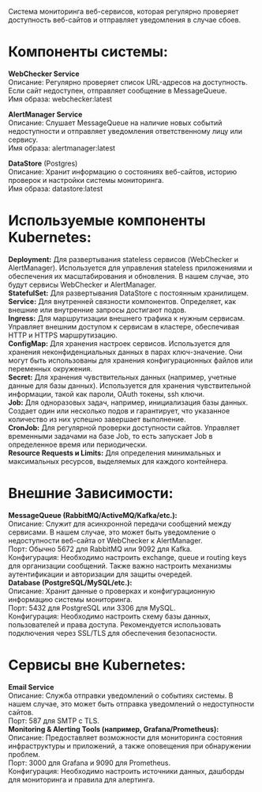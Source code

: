 Система мониторинга веб-сервисов, которая регулярно проверяет доступность веб-сайтов и отправляет уведомления в случае сбоев. 
 
# Компоненты системы:  
**WebChecker Service**  
Описание: Регулярно проверяет список URL-адресов на доступность. Если сайт недоступен, отправляет сообщение в MessageQueue.  
Имя образа: webchecker:latest  
  
**AlertManager Service**  
Описание: Слушает MessageQueue на наличие новых событий недоступности и отправляет уведомления ответственному лицу или сервису.  
Имя образа: alertmanager:latest  
  
**DataStore** (Postgres)  
Описание: Хранит информацию о состояниях веб-сайтов, историю проверок и настройки системы мониторинга.  
Имя образа: datastore:latest  
 
# Используемые компоненты Kubernetes: 
**Deployment:** Для развертывания stateless сервисов (WebChecker и AlertManager). Используется для управления stateless приложениями и обеспечения их масштабирования и обновления. В нашем случае, это будут сервисы WebChecker и AlertManager.  
**StatefulSet:** Для развертывания DataStore с постоянным хранилищем.  
**Service:** Для внутренней связности компонентов. Определяет, как внешние или внутренние запросы достигают подов.  
**Ingress:** Для маршрутизации внешнего трафика к нужным сервисам. Управляет внешним доступом к сервисам в кластере, обеспечивая HTTP и HTTPS маршрутизацию.  
**ConfigMap:** Для хранения настроек сервисов. Используется для хранения неконфиденциальных данных в парах ключ-значение. Они могут быть использованы для хранения конфигурационных файлов или переменных окружения.  
**Secret:** Для хранения чувствительных данных (например, учетные данные для базы данных). Используется для хранения чувствительной информации, такой как пароли, OAuth токены, ssh ключи.  
**Job:** Для одноразовых задач, например, инициализация базы данных. Создает один или несколько подов и гарантирует, что указанное количество из них успешно завершает выполнение.  
**CronJob:** Для регулярной проверки доступности сайтов. Управляет временными задачами на базе Job, то есть запускает Job в определенное время или периодически.  
**Resource Requests и Limits:** Для определения минимальных и максимальных ресурсов, выделяемых для каждого контейнера.  
 
# Внешние Зависимости:  
**MessageQueue (RabbitMQ/ActiveMQ/Kafka/etc.):**  
Описание: Служит для асинхронной передачи сообщений между сервисами. В нашем случае, это может быть уведомление о недоступности веб-сайта от WebChecker к AlertManager.  
Порт: Обычно 5672 для RabbitMQ или 9092 для Kafka.  
Конфигурация: Необходимо настроить exchange, queue и routing keys для организации сообщений. Также важно настроить механизмы аутентификации и авторизации для защиты очередей.  
**Database (PostgreSQL/MySQL/etc.):**  
Описание: Хранит данные о проверках и конфигурационную информацию системы мониторинга.  
Порт: 5432 для PostgreSQL или 3306 для MySQL.  
Конфигурация: Необходимо настроить схему базы данных, пользователей и права доступа. Рекомендуется использовать подключения через SSL/TLS для обеспечения безопасности.  
  
# Сервисы вне Kubernetes:  
**Email Service**  
Описание: Служба отправки уведомлений о событиях системы. В нашем случае, это может быть отправка уведомлений о недоступности сайтов.  
Порт: 587 для SMTP с TLS.  
**Monitoring & Alerting Tools (например, Grafana/Prometheus):**  
Описание: Предоставляет возможности для мониторинга состояния инфраструктуры и приложений, а также оповещения при обнаружении проблем.  
Порт: 3000 для Grafana и 9090 для Prometheus.  
Конфигурация: Необходимо настроить источники данных, дашборды для мониторинга и правила для алертинга.  
